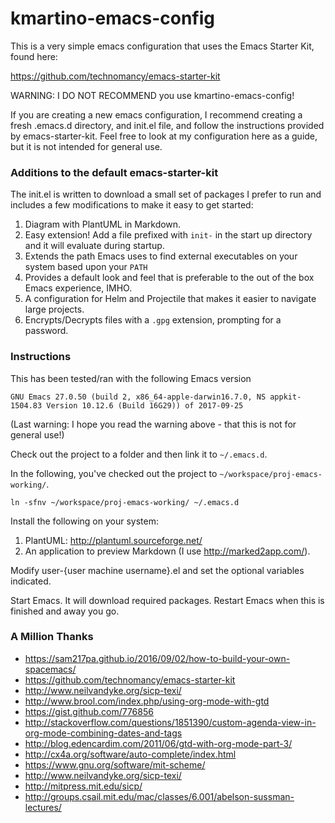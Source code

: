 # kmartino-emacs-config

This is a very simple emacs configuration that uses the Emacs Starter Kit, found here:

https://github.com/technomancy/emacs-starter-kit

WARNING: I DO NOT RECOMMEND you use kmartino-emacs-config!

If you are creating a new emacs configuration, I recommend creating a
fresh .emacs.d directory, and init.el file, and follow the
instructions provided by emacs-starter-kit.  Feel free to look at my
configuration here as a guide, but it is not intended for general use.

### Additions to the default emacs-starter-kit

The init.el is written to download a small set of packages I prefer to
run and includes a few modifications to make it easy to get started:

1. Diagram with PlantUML in Markdown.
2. Easy extension! Add a file prefixed with `init-` in the start up
   directory and it will evaluate during startup.
3. Extends the path Emacs uses to find external executables on your
   system based upon your `PATH`
4. Provides a default look and feel that is preferable to the out of
   the box Emacs experience, IMHO.
5. A configuration for Helm and Projectile that makes it easier to
   navigate large projects.
6. Encrypts/Decrypts files with a `.gpg` extension, prompting for a
   password.

### Instructions

This has been tested/ran with the following Emacs version

`GNU Emacs 27.0.50 (build 2, x86_64-apple-darwin16.7.0, NS appkit-1504.83 Version 10.12.6 (Build 16G29)) of 2017-09-25`

(Last warning: I hope you read the warning above - that this is not for general use!)

Check out the project to a folder and then link it to `~/.emacs.d`.

In the following, you've checked out the project to `~/workspace/proj-emacs-working/`.

`ln -sfnv ~/workspace/proj-emacs-working/ ~/.emacs.d`

Install the following on your system:

1. PlantUML: http://plantuml.sourceforge.net/
2. An application to preview Markdown (I use http://marked2app.com/).

Modify user-{user machine username}.el and set the optional variables indicated.

Start Emacs. It will download required packages. Restart Emacs when this is finished and away you go.

### A Million Thanks

+ https://sam217pa.github.io/2016/09/02/how-to-build-your-own-spacemacs/
+ https://github.com/technomancy/emacs-starter-kit
+ http://www.neilvandyke.org/sicp-texi/
+ http://www.brool.com/index.php/using-org-mode-with-gtd
+ https://gist.github.com/776856
+ http://stackoverflow.com/questions/1851390/custom-agenda-view-in-org-mode-combining-dates-and-tags
+ http://blog.edencardim.com/2011/06/gtd-with-org-mode-part-3/
+ http://cx4a.org/software/auto-complete/index.html
+ https://www.gnu.org/software/mit-scheme/
+ http://www.neilvandyke.org/sicp-texi/
+ http://mitpress.mit.edu/sicp/
+ http://groups.csail.mit.edu/mac/classes/6.001/abelson-sussman-lectures/




